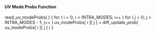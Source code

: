 #### UV Mode Probs Function

<div class="syntax">
read_uv_modeProbs( ) {
    for ( i = 0; i < INTRA_MODES; i++ )
        for ( j = 0; j < INTRA_MODES - 1; j++ )
            uv_modeProbs[ i ][ j ] = diff_update_prob( uv_modeProbs[ i ][ j ] )
}

  </div>
